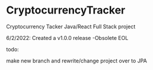 # CryptocurrencyTracker
Cryptocurrency Tacker Java/React Full Stack project


6/2/2022:  Created a v1.0.0 release -Obsolete EOL

todo:

make new branch and rewrite/change project over to JPA
